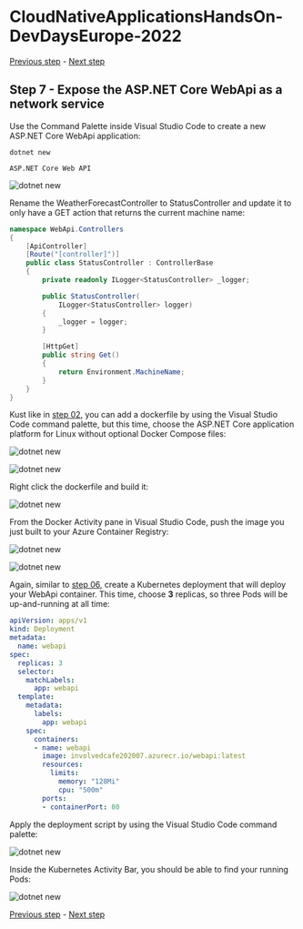# CloudNativeApplicationsHandsOn-DevDaysEurope-2022

[Previous step](../step-06/README.md) - [Next step](../step-08/README.md)

## Step 7 - Expose the ASP.NET Core WebApi as a network service

Use the Command Palette inside Visual Studio Code to create a new ASP.NET Core WebApi application:

```
dotnet new
```

```
ASP.NET Core Web API
```

![dotnet new](sshot-38.png)

Rename the WeatherForecastController to StatusController and update it to only have a GET action that returns the current machine name:

```csharp
namespace WebApi.Controllers
{
    [ApiController]
    [Route("[controller]")]
    public class StatusController : ControllerBase
    {
        private readonly ILogger<StatusController> _logger;

        public StatusController(
            ILogger<StatusController> logger)
        {
            _logger = logger;
        }

        [HttpGet]
        public string Get()
        {
            return Environment.MachineName;
        }
    }
}
```

Kust like in [step 02](../step-02/README.md), you can add a dockerfile by using the Visual Studio Code command palette, but this time, choose the ASP.NET Core application platform for Linux without optional Docker Compose files:

![dotnet new](sshot-39.png)

![dotnet new](sshot-40.png)

Right click the dockerfile and build it:

![dotnet new](sshot-41.png)

From the Docker Activity pane in Visual Studio Code, push the image you just built to your Azure Container Registry:

![dotnet new](sshot-42.png)

![dotnet new](sshot-43.png)

Again, similar to [step 06](../step-06/README.md), create a Kubernetes deployment that will deploy your WebApi container. This time, choose **3** replicas, so three Pods will be up-and-running at all time:

```yaml
apiVersion: apps/v1
kind: Deployment
metadata:
  name: webapi
spec:
  replicas: 3
  selector:
    matchLabels:
      app: webapi
  template:
    metadata:
      labels:
        app: webapi
    spec:
      containers:
      - name: webapi
        image: involvedcafe202007.azurecr.io/webapi:latest
        resources:
          limits:
            memory: "128Mi"
            cpu: "500m"
        ports:
        - containerPort: 80
```

Apply the deployment script by using the Visual Studio Code command palette:

![dotnet new](sshot-44.png)

Inside the Kubernetes Activity Bar, you should be able to find your running Pods:

![dotnet new](sshot-45.png)

[Previous step](../step-06/README.md) - [Next step](../step-08/README.md)